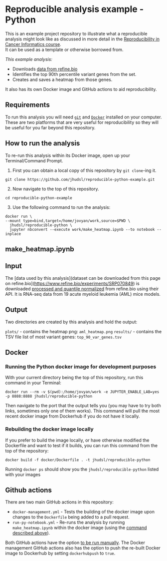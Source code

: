 # Reproducible analysis example - Python

This is an example project repository to illustrate what a reproducible analysis might look like as discussed in more detail in the [Reproducibility in Cancer Informatics course](https://github.com/jhudsl/Reproducibility_in_Cancer_Informatics).  
It can be used as a template or otherwise borrowed from.

_This example analysis:_  

- Downloads [data from refine.bio](https://www.refine.bio/experiments/SRP070849/combination-targeted-therapy-to-disrupt-aberrant-oncogenic-signaling-and-reverse-epigenetic-dysfunction-in-idh2-and-tet2-mutant-acute-myeloid-leukemia-rna-seq)
- Identifies the top 90th percentile variant genes from the set.
- Creates and saves a heatmap from those genes.

It also has its own Docker image and GitHub actions to aid reproducibility.

## Requirements

To run this analysis you will need [`git`](https://git-scm.com/book/en/v2/Getting-Started-Installing-Git) and [`Docker`](https://docs.docker.com/get-docker/) installed on your computer.
These are two platforms that are very useful for reproducibility so they will be useful for you far beyond this repository.

## How to run the analysis

To re-run this analysis within its Docker image, open up your Terminal/Command Prompt.

1. First you can obtain a local copy of this repository by `git clone`-ing it.
```
git clone https://github.com/jhudsl/reproducible-python-example.git
```
2. Now navigate to the top of this repository.
```
cd reproducible-python-example
```
3. Use the following command to run the analysis:  
```
docker run \
--mount type=bind,target=/home/jovyan/work,source=$PWD \
  jhudsl/reproducible-python \
  jupyter nbconvert --execute work/make_heatmap.ipynb --to notebook --inplace
```

## make_heatmap.ipynb



## Input

The [data used by this analysis](dataset can be downloaded from this page on refine.bio](https://www.refine.bio/experiments/SRP070849) is downloaded [processed and quantile normalized](http://docs.refine.bio/en/latest/main_text.html#refine-bio-processed-refinebio-processedibadge) from refine.bio using their API.
It is RNA-seq data from 19 acute myeloid leukemia (AML) mice models.

## Output

Two directories are created by this analysis and hold the output:  

`plots/` - contains the heatmap png: `aml_heatmap.png`
`results/` - contains the TSV file list of most variant genes: `top_90_var_genes.tsv`

## Docker

### Running the Python docker image for development purposes

With your current directory being the top of this repository, run this command in your Terminal:
```
docker run --rm -v $(pwd):/home/jovyan/work -e JUPYTER_ENABLE_LAB=yes -p 8888:8888 jhudsl/reproducible-python
```
Then navigate to the port that the output tells you (you may have to try both links, sometimes only one of them works).
This command will pull the most recent docker image from Dockerhub if you do not have it locally.

### Rebuilding the docker image locally

If you prefer to build the image locally, or have otherwise modified the Dockerfile and want to test if it builds, you can run this command from the top of the repository:
```
docker build -f docker/Dockerfile . -t jhudsl/reproducible-python
```
Running `docker ps` should show you the `jhudsl/reproducible-python` listed with your images

## Github actions

There are two main GitHub actions in this repository:
- `docker-management.yml` - Tests the building of the docker image upon changes to the `Dockerfile` being added to a pull request.
- `run-py-notebook.yml` - Re-runs the analysis by running `make_heatmap.ipynb` within the docker image (using the [command described above](#how-to-run-the-analysis)).

Both GitHub actions have the option [to be run manually](https://docs.github.com/en/actions/managing-workflow-runs/manually-running-a-workflow).
The Docker management GitHub actions also has the option to push the re-built Docker image to Dockerhub by setting `dockerhubpush` to `true`. 
